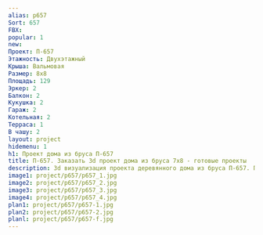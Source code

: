 ```yaml
---
alias: p657
Sort: 657
FBX: 
popular: 1
new: 
Проект: П-657
Этажность: Двухэтажный
Крыша: Вальмовая
Размер: 8х8
Площадь: 129
Эркер: 2
Балкон: 2
Кукушка: 2
Гараж: 2
Котельная: 2
Терраса: 1
В чашу: 2
layout: project
hidemenu: 1
h1: Проект дома из бруса П-657
title: П-657. Заказать 3d проект дома из бруса 7х8 - готовые проекты
description: 3d визуализация проекта деревянного дома из бруса П-657. Площадь 129 м2, размер 7х8. Вы можете внести любые изменения в проект.
image1: project/p657/p657_1.jpg
image2: project/p657/p657_2.jpg
image3: project/p657/p657_3.jpg
image4: project/p657/p657_4.jpg
plan1: project/p657/p657-1.jpg
plan2: project/p657/p657-2.jpg
planl: project/p657/p657-f.jpg
---
```

